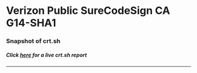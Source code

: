 # Verizon Public SureCodeSign CA G14-SHA1
### Snapshot of crt.sh
##### Click [here](https://crt.sh/?q=2D1D6F5FB962CDE8DFA2619028222BA3A23F5232B5528F0374842B613834E201) for a live crt.sh report

---
